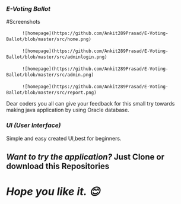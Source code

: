 
### *E-Voting Ballot*

#Screenshots


          ![homepage](https://github.com/Ankit289Prasad/E-Voting-Ballot/blob/master/src/home.png)

          ![homepage](https://github.com/Ankit289Prasad/E-Voting-Ballot/blob/master/src/adminlogin.png)

          ![homepage](https://github.com/Ankit289Prasad/E-Voting-Ballot/blob/master/src/admin.png)

          ![homepage](https://github.com/Ankit289Prasad/E-Voting-Ballot/blob/master/src/report.png)


Dear coders you all can give your feedback for this small try towards making java application by using Oracle database. 


### *UI (User Interface)*
Simple and easy created UI,best for beginners.

## *Want to try the application?* Just Clone or download this Repositories

# *Hope you like it. 😊*
